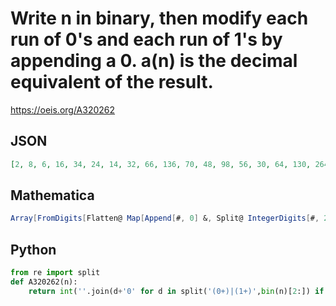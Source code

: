# Write n in binary, then modify each run of 0's and each run of 1's by appending a 0\. a\(n\) is the decimal equivalent of the result\.
https://oeis.org/A320262
## JSON
```JSON
[2, 8, 6, 16, 34, 24, 14, 32, 66, 136, 70, 48, 98, 56, 30, 64, 130, 264, 134, 272, 546, 280, 142, 96, 194, 392, 198, 112, 226, 120, 62, 128, 258, 520, 262, 528, 1058, 536, 270, 544, 1090, 2184, 1094, 560, 1122, 568, 286, 192, 386, 776, 390, 784, 1570, 792, 398]
```
## Mathematica
```Mathematica
Array[FromDigits[Flatten@ Map[Append[#, 0] &, Split@ IntegerDigits[#, 2]], 2] &, 55] (* _Michael De Vlieger_, Nov 23 2018 *)
```
## Python
```Python
from re import split
def A320262(n):
    return int(''.join(d+'0' for d in split('(0+)|(1+)',bin(n)[2:]) if d != '' and d != None),2)
```
